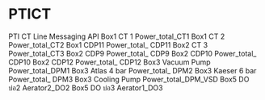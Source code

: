 # PTICT
PTI CT Line Messaging API 
Box1	CT 1	Power_total_CT1	
Box1	CT 2	Power_total_CT2	
Box1	CDP11	Power_total_ CDP11
Box2	CT 3	Power_total_CT3
Box2	CDP9	Power_total_ CDP9
Box2	CDP10	Power_total_ CDP10
Box2	CDP12	Power_total_ CDP12
Box3	Vacuum Pump	Power_total_DPM1
Box3	Atlas 4 bar	Power_total_ DPM2
Box3	Kaeser 6 bar	Power_total_ DPM3
Box3	Cooling Pump	Power_total_DPM_VSD
Box5	DO บ่อ2	Aerator2_DO2
Box5	DO บ่อ3	Aerator1_DO3

